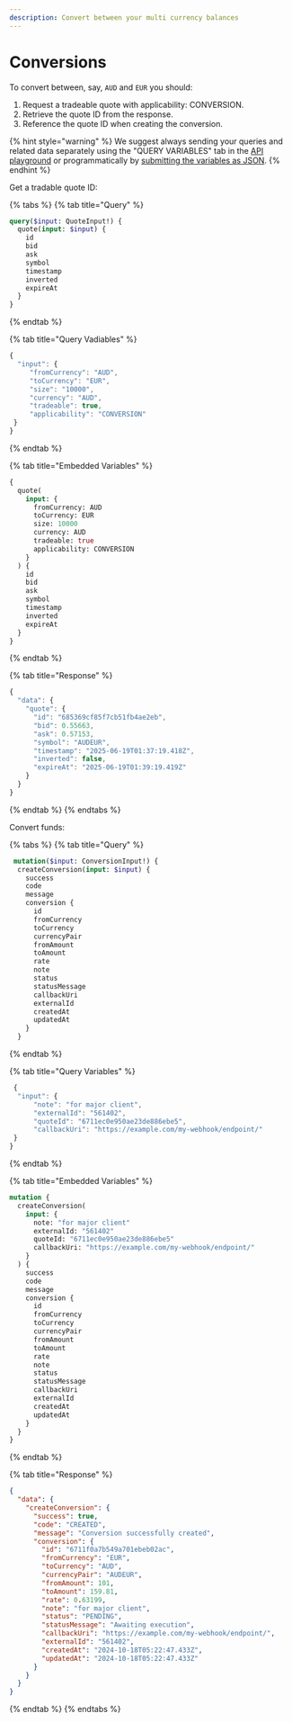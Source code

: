```yaml
---
description: Convert between your multi currency balances
---
```


# Conversions

To convert between, say, `AUD` and `EUR` you should:

1. Request a tradeable quote with applicability: CONVERSION.
2. Retrieve the quote ID from the response.
3. Reference the quote ID when creating the conversion.

{% hint style="warning" %}
We suggest always sending your queries and related data separately using the "QUERY VARIABLES" tab in the [API playground](https://api.uat.flash-payments.com.au/) or programmatically by [submitting the variables as JSON](https://developer.flash-payments.com/basics/sending-data-as-json).
{% endhint %}

Get a tradable quote ID:

{% tabs %}
{% tab title="Query" %}
```graphql
query($input: QuoteInput!) {
  quote(input: $input) {
    id
    bid
    ask
    symbol
    timestamp
    inverted
    expireAt
  }
}
```
{% endtab %}

{% tab title="Query Vadiables" %}
```javascript
{
  "input": { 
     "fromCurrency": "AUD", 
     "toCurrency": "EUR", 
     "size": "10000", 
     "currency": "AUD",
     "tradeable": true,
     "applicability": "CONVERSION"
 }
}
```
{% endtab %}

{% tab title="Embedded Variables" %}
```graphql
{
  quote(
    input: { 
      fromCurrency: AUD
      toCurrency: EUR
      size: 10000
      currency: AUD
      tradeable: true
      applicability: CONVERSION
    }
  ) {
    id
    bid
    ask
    symbol
    timestamp
    inverted
    expireAt
  }
}
```
{% endtab %}

{% tab title="Response" %}
```javascript
{
  "data": {
    "quote": {
      "id": "685369cf85f7cb51fb4ae2eb",
      "bid": 0.55663,
      "ask": 0.57153,
      "symbol": "AUDEUR",
      "timestamp": "2025-06-19T01:37:19.418Z",
      "inverted": false,
      "expireAt": "2025-06-19T01:39:19.419Z"
    }
  }
}
```
{% endtab %}
{% endtabs %}

Convert funds:

{% tabs %}
{% tab title="Query" %}
```graphql
 mutation($input: ConversionInput!) {
  createConversion(input: $input) {
    success
    code
    message
    conversion {
      id
      fromCurrency
      toCurrency
      currencyPair
      fromAmount
      toAmount
      rate
      note
      status
      statusMessage
      callbackUri
      externalId
      createdAt
      updatedAt
    }
  }
```
{% endtab %}

{% tab title="Query Variables" %}
```javascript
 {
  "input": { 
      "note": "for major client",
      "externalId": "561402",
      "quoteId": "6711ec0e950ae23de886ebe5",
      "callbackUri": "https://example.com/my-webhook/endpoint/"
 }
}
```
{% endtab %}

{% tab title="Embedded Variables" %}
```graphql
mutation {
  createConversion(
    input: {
      note: "for major client"
      externalId: "561402"
      quoteId: "6711ec0e950ae23de886ebe5"
      callbackUri: "https://example.com/my-webhook/endpoint/"
    }
  ) {
    success
    code
    message
    conversion {
      id
      fromCurrency
      toCurrency
      currencyPair
      fromAmount
      toAmount
      rate
      note
      status
      statusMessage
      callbackUri
      externalId
      createdAt
      updatedAt
    }
  }
}
```
{% endtab %}

{% tab title="Response" %}
```json
{
  "data": {
    "createConversion": {
      "success": true,
      "code": "CREATED",
      "message": "Conversion successfully created",
      "conversion": {
        "id": "6711f0a7b549a701ebeb02ac",
        "fromCurrency": "EUR",
        "toCurrency": "AUD",
        "currencyPair": "AUDEUR",
        "fromAmount": 101,
        "toAmount": 159.81,
        "rate": 0.63199,
        "note": "for major client",
        "status": "PENDING",
        "statusMessage": "Awaiting execution",
        "callbackUri": "https://example.com/my-webhook/endpoint/",
        "externalId": "561402",
        "createdAt": "2024-10-18T05:22:47.433Z",
        "updatedAt": "2024-10-18T05:22:47.433Z"
      }
    }
  }
}
```
{% endtab %}
{% endtabs %}
